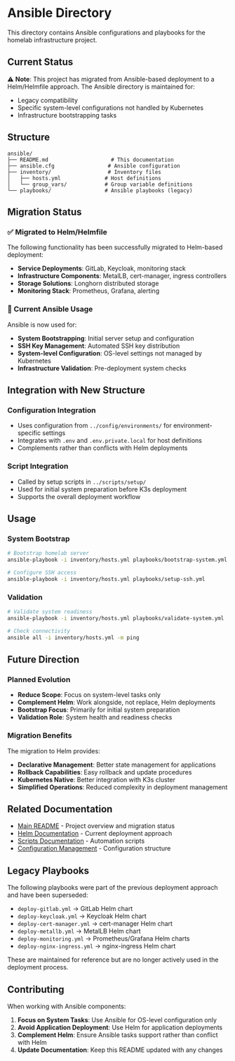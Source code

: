 # Ansible Directory

This directory contains Ansible configurations and playbooks for the homelab infrastructure project.

## Current Status

⚠️ **Note**: This project has migrated from Ansible-based deployment to a Helm/Helmfile approach. The Ansible directory is maintained for:
- Legacy compatibility
- Specific system-level configurations not handled by Kubernetes
- Infrastructure bootstrapping tasks

## Structure

```
ansible/
├── README.md                    # This documentation
├── ansible.cfg                 # Ansible configuration
├── inventory/                  # Inventory files
│   ├── hosts.yml              # Host definitions  
│   └── group_vars/            # Group variable definitions
└── playbooks/                 # Ansible playbooks (legacy)
```

## Migration Status

### ✅ Migrated to Helm/Helmfile
The following functionality has been successfully migrated to Helm-based deployment:

- **Service Deployments**: GitLab, Keycloak, monitoring stack
- **Infrastructure Components**: MetalLB, cert-manager, ingress controllers
- **Storage Solutions**: Longhorn distributed storage
- **Monitoring Stack**: Prometheus, Grafana, alerting

### 🔄 Current Ansible Usage
Ansible is now used for:

- **System Bootstrapping**: Initial server setup and configuration
- **SSH Key Management**: Automated SSH key distribution
- **System-level Configuration**: OS-level settings not managed by Kubernetes
- **Infrastructure Validation**: Pre-deployment system checks

## Integration with New Structure

### Configuration Integration
- Uses configuration from `../config/environments/` for environment-specific settings
- Integrates with `.env` and `.env.private.local` for host definitions
- Complements rather than conflicts with Helm deployments

### Script Integration
- Called by setup scripts in `../scripts/setup/`
- Used for initial system preparation before K3s deployment
- Supports the overall deployment workflow

## Usage

### System Bootstrap
```bash
# Bootstrap homelab server
ansible-playbook -i inventory/hosts.yml playbooks/bootstrap-system.yml

# Configure SSH access
ansible-playbook -i inventory/hosts.yml playbooks/setup-ssh.yml
```

### Validation
```bash
# Validate system readiness
ansible-playbook -i inventory/hosts.yml playbooks/validate-system.yml

# Check connectivity
ansible all -i inventory/hosts.yml -m ping
```

## Future Direction

### Planned Evolution
- **Reduce Scope**: Focus on system-level tasks only
- **Complement Helm**: Work alongside, not replace, Helm deployments
- **Bootstrap Focus**: Primarily for initial system preparation
- **Validation Role**: System health and readiness checks

### Migration Benefits
The migration to Helm provides:
- **Declarative Management**: Better state management for applications
- **Rollback Capabilities**: Easy rollback and update procedures
- **Kubernetes Native**: Better integration with K3s cluster
- **Simplified Operations**: Reduced complexity in deployment management

## Related Documentation

- [Main README](../README.md) - Project overview and migration status
- [Helm Documentation](../helm/README.md) - Current deployment approach
- [Scripts Documentation](../scripts/README.md) - Automation scripts
- [Configuration Management](../config/README.md) - Configuration structure

## Legacy Playbooks

The following playbooks were part of the previous deployment approach and have been superseded:

- `deploy-gitlab.yml` → GitLab Helm chart
- `deploy-keycloak.yml` → Keycloak Helm chart  
- `deploy-cert-manager.yml` → cert-manager Helm chart
- `deploy-metallb.yml` → MetalLB Helm chart
- `deploy-monitoring.yml` → Prometheus/Grafana Helm charts
- `deploy-nginx-ingress.yml` → nginx-ingress Helm chart

These are maintained for reference but are no longer actively used in the deployment process.

## Contributing

When working with Ansible components:

1. **Focus on System Tasks**: Use Ansible for OS-level configuration only
2. **Avoid Application Deployment**: Use Helm for application deployments
3. **Complement Helm**: Ensure Ansible tasks support rather than conflict with Helm
4. **Update Documentation**: Keep this README updated with any changes

